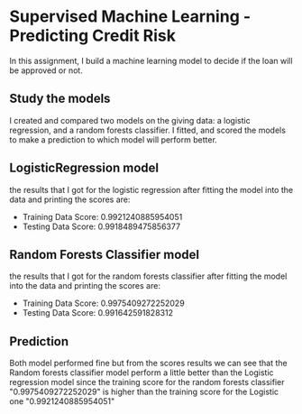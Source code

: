 # Supervised Machine Learning - Predicting Credit Risk

In this assignment, I build a machine learning model to decide if the loan will be approved or not. 

## Study the models

I created and compared two models on the giving data: a logistic regression, and a random forests classifier. 
I fitted, and scored the models to make a prediction to which model will perform better. 

## LogisticRegression model

the results that I got for the logistic regression after fitting the model into the data and printing the scores are:

- Training Data Score: 0.9921240885954051
- Testing Data Score: 0.9918489475856377

## Random Forests Classifier model

the results that I got for the random forests classifier after fitting the model into the data and printing the scores are:

- Training Data Score: 0.9975409272252029
- Testing Data Score: 0.991642591828312

## Prediction

Both model performed fine but from the scores results we can see that the Random forests classifier model perform a little better than the Logistic regression model since the training score for the random forests classifier "0.9975409272252029" is higher than the training score for the Logistic one "0.9921240885954051"
